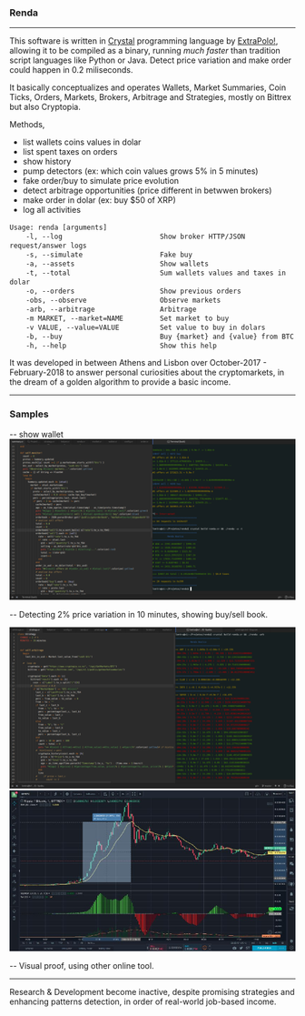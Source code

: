 ### Renda
---
This software is written in [Crystal](https://crystal-lang.org/) programming language by [ExtraPolo!](https://extrapolo.com/), allowing it to be compiled as a binary, running *much faster* than tradition script languages like Python or Java. Detect price variation and make order could happen in 0.2 miliseconds.

It basically conceptualizes and operates Wallets, Market Summaries, Coin Ticks, Orders, Markets, Brokers, Arbitrage and Strategies, mostly on Bittrex but also Cryptopia.

Methods,

- list wallets coins values in dolar
- list spent taxes on orders
- show history
- pump detectors (ex: which coin values grows 5% in 5 minutes)
- fake order/buy to simulate price evolution
- detect arbitrage opportunities (price different in betwwen brokers)
- make order in dolar (ex: buy $50 of XRP)
- log all activities


```
Usage: renda [arguments]
    -l, --log                        Show broker HTTP/JSON request/answer logs
    -s, --simulate                   Fake buy
    -a, --assets                     Show wallets
    -t, --total                      Sum wallets values and taxes in dolar
    -o, --orders                     Show previous orders
    -obs, --observe                  Observe markets
    -arb, --arbitrage                Arbitrage
    -m MARKET, --market=NAME         Set market to buy
    -v VALUE, --value=VALUE          Set value to buy in dolars
    -b, --buy                        Buy {market} and {value} from BTC
    -h, --help                       Show this help
```

It was developed in between Athens and Lisbon over October-2017 - February-2018 to answer personal curiosities about the cryptomarkets, in the dream of a golden algorithm to provide a basic income.

---

### Samples

-- show wallet
![arbitrage](doc/sample.png)

-- Detecting 2% price variation in 10 minutes, showing buy/sell book.

![arbitrage](doc/arbitragem.png)
![arbitrage](doc/pump.jpeg)

-- Visual proof, using other online tool.

---

Research & Development become inactive, despite promising strategies and enhancing patterns detection, in order of real-world job-based income.
